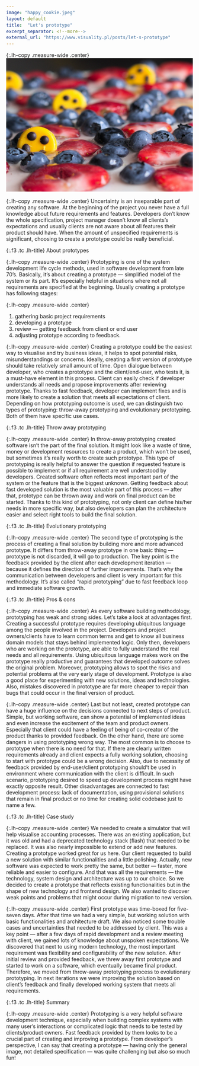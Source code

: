 ```yaml
---
image: "happy_cookie.jpeg"
layout: default
title:  "Let's prototype"
excerpt_separator: <!--more-->
external_url: "https://www.visuality.pl/posts/let-s-prototype"
---
```


{:.lh-copy .measure-wide .center}
![image](/images/happy_cookie.jpeg)

{:.lh-copy .measure-wide .center}
Uncertainty is an inseparable part of creating any software. At the beginning of the project you never have a full knowledge about future requirements and features. Developers don’t know the whole specification, project manager doesn’t know all clients’s expectations and usually clients are not aware about all features their product should have. When the amount of unspecified requirements is significant, choosing to create a prototype could be really beneficial.
<!--more-->

{:.f3 .tc .lh-title}
About prototypes

{:.lh-copy .measure-wide .center}
Prototyping is one of the system development life cycle methods, used in software development from late 70’s. Basically, it’s about creating a prototype — simplified model of the system or its part. It’s especially helpful in situations where not all requirements are specified at the beginning. Usually creating a prototype has following stages:

{:.lh-copy .measure-wide .center}
1. gathering basic project requirements
1. developing a prototype
1. review — getting feedback from client or end user
1. adjusting prototype according to feedback.

{:.lh-copy .measure-wide .center}
Creating a prototype could be the easiest way to visualise and try business ideas, it helps to spot potential risks, misunderstandings or concerns. Ideally, creating a first version of prototype should take relatively small amount of time. Open dialogue between developer, who creates a prototype and the client/end-user, who tests it, is a must-have element in this process. Client can easily check if developer understands all needs and propose improvements after reviewing prototype. Thanks to fast feedback, developer can implement fixes and is more likely to create a solution that meets all expectations of client.
Depending on how prototyping outcome is used, we can distinguish two types of prototyping: throw-away prototyping and evolutionary prototyping. Both of them have specific use cases.

{:.f3 .tc .lh-title}
Throw away prototyping

{:.lh-copy .measure-wide .center}
In throw-away prototyping created software isn’t the part of the final solution. It might look like a waste of time, money or development resources to create a product, which won’t be used, but sometimes it’s really worth to create such prototype. This type of prototyping is really helpful to answer the question if requested feature is possible to implement or if all requirement are well understood by developers. Created software often reflects most important part of the system or the feature that is the biggest unknown. Getting feedback about fast developed solution is the most valuable part of this process — after that, prototype can be thrown away and work on final product can be started. Thanks to this kind of prototyping, not only client can define his/her needs in more specific way, but also developers can plan the architecture easier and select right tools to build the final solution.

{:.f3 .tc .lh-title}
Evolutionary prototyping

{:.lh-copy .measure-wide .center}
The second type of prototyping is the process of creating a final solution by building more and more advanced prototype. It differs from throw-away prototype in one basic thing — prototype is not discarded, it will go to production. The key point is the feedback provided by the client after each development iteration — because it defines the direction of further improvements. That’s why the communication between developers and client is very important for this methodology. It’s also called “rapid prototyping” due to fast feedback loop and immediate software growth.

{:.f3 .tc .lh-title}
Pros & cons

{:.lh-copy .measure-wide .center}
As every software building methodology, prototyping has weak and strong sides. Let’s take a look at advantages first.
Creating a successful prototype requires developing ubiquitous language among the people involved in the project. Developers and project owners/clients have to learn common terms and get to know all business domain models that stays behind implemented logic. Only then, developers who are working on the prototype, are able to fully understand the real needs and all requirements. Using ubiquitous language makes work on the prototype really productive and guarantees that developed outcome solves the original problem.
Moreover, prototyping allows to spot the risks and potential problems at the very early stage of development. Prototype is also a good place for experimenting with new solutions, ideas and technologies. Also, mistakes discovered in prototype are far more cheaper to repair than bugs that could occur in the final version of product.

{:.lh-copy .measure-wide .center}
Last but not least, created prototype can have a huge influence on the decisions connected to next steps of product. Simple, but working software, can show a potential of implemented ideas and even increase the excitement of the team and product owners. Especially that client could have a feeling of being of co-creator of the product thanks to provided feedback.
On the other hand, there are some dangers in using prototyping wrong way. The most common is to choose to prototype when there is no need for that. If there are clearly written requirements already and client expects a fully working solution, choosing to start with prototype could be a wrong decision.
Also, due to necessity of feedback provided by end-user/client prototyping should’t be used in environment where communication with the client is difficult. In such scenario, prototyping desired to speed up development process might have exactly opposite result. Other disadvantages are connected to fast development process: lack of documentation, using provisional solutions that remain in final product or no time for creating solid codebase just to name a few.

{:.f3 .tc .lh-title}
Case study

{:.lh-copy .measure-wide .center}
We needed to create a simulator that will help visualise accounting processes. There was an existing application, but it was old and had a deprecated technology stack (flash) that needed to be replaced. It was also nearly impossible to extend or add new features. Creating a prototype worked great for us here.
Our client requested to build a new solution with similar functionalities and a little polishing. Actually, new software was expected to work pretty the same, but better — faster, more reliable and easier to configure. And that was all the requirements — the technology, system design and architecture was up to our choice. So we decided to create a prototype that reflects existing functionalities but in the shape of new technology and frontend design. We also wanted to discover weak points and problems that might occur during migration to new version.

{:.lh-copy .measure-wide .center}
First prototype was time-boxed for five-seven days. After that time we had a very simple, but working solution with basic functionalities and architecture draft. We also noticed some trouble cases and uncertainties that needed to be addressed by client. This was a key point — after a few days of rapid development and a review meeting with client, we gained lots of knowledge about unspoken expectations. We discovered that next to using modern technology, the most important requirement was flexibility and configurability of the new solution.
After initial review and provided feedback, we threw away first prototype and started to work on a software, which eventually became final product. Therefore, we moved from throw-away prototyping process to evolutionary prototyping. In next iterations we were improving the solution based on client’s feedback and finally developed working system that meets all requirements.

{:.f3 .tc .lh-title}
Summary

{:.lh-copy .measure-wide .center}
Prototyping is a very helpful software development technique, especially when building complex systems with many user’s interactions or complicated logic that needs to be tested by clients/product owners. Fast feedback provided by them looks to be a crucial part of creating and improving a prototype. From developer’s perspective, I can say that creating a prototype — having only the general image, not detailed specification — was quite challenging but also so much fun!
